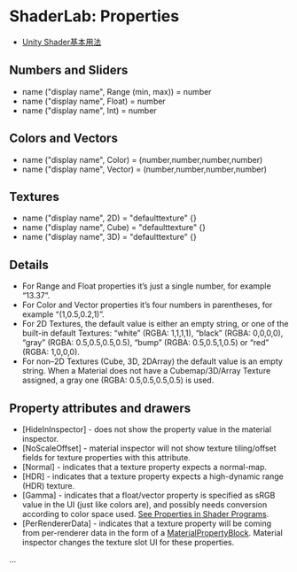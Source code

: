 # ShaderLab: Properties

* [Unity Shader基本用法](https://github.com/fankidark/blog/blob/master/themes/shader/shader_note001.md)

## Numbers and Sliders
- name ("display name", Range (min, max)) = number
- name ("display name", Float) = number
- name ("display name", Int) = number

## Colors and Vectors
- name ("display name", Color) = (number,number,number,number)
- name ("display name", Vector) = (number,number,number,number)

## Textures
- name ("display name", 2D) = "defaulttexture" {}
- name ("display name", Cube) = "defaulttexture" {}
- name ("display name", 3D) = "defaulttexture" {}

## Details
- For Range and Float properties it’s just a single number, for example “13.37”.
- For Color and Vector properties it’s four numbers in parentheses, for example “(1,0.5,0.2,1)”.
- For 2D Textures, the default value is either an empty string, or one of the built-in default Textures: “white” (RGBA: 1,1,1,1), “black” (RGBA: 0,0,0,0), “gray” (RGBA: 0.5,0.5,0.5,0.5), “bump” (RGBA: 0.5,0.5,1,0.5) or “red” (RGBA: 1,0,0,0).
- For non–2D Textures (Cube, 3D, 2DArray) the default value is an empty string. When a Material does not have a Cubemap/3D/Array Texture assigned, a gray one (RGBA: 0.5,0.5,0.5,0.5) is used.

## Property attributes and drawers
- [HideInInspector] - does not show the property value in the material inspector.
- [NoScaleOffset] - material inspector will not show texture tiling/offset fields for texture properties with this attribute.
- [Normal] - indicates that a texture property expects a normal-map.
- [HDR] - indicates that a texture property expects a high-dynamic range (HDR) texture.
- [Gamma] - indicates that a float/vector property is specified as sRGB value in the UI (just like colors are), and possibly needs conversion according to color space used. [See Properties in Shader Programs](https://docs.unity3d.com/Manual/SL-PropertiesInPrograms.html).
- [PerRendererData] - indicates that a texture property will be coming from per-renderer data in the form of a [MaterialPropertyBlock](https://docs.unity3d.com/ScriptReference/MaterialPropertyBlock.html). Material inspector changes the texture slot UI for these properties.

...

